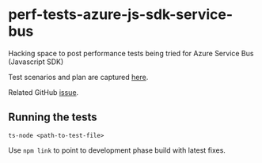 # perf-tests-azure-js-sdk-service-bus
Hacking space to post performance tests being tried for Azure Service Bus (Javascript SDK)

Test scenarios and plan are captured [here](https://microsoft-my.sharepoint.com/:w:/p/ramraja/ETXbHPiJp8BLmX5dnqg-kIMBktSzeIgCAQ5Z8EMX7zW_Xw?e=9A9HEA).

Related GitHub [issue](https://github.com/Azure/azure-sdk-for-js/issues/1478).

## Running the tests

`ts-node <path-to-test-file>`

Use `npm link` to point to development phase build with latest fixes.
